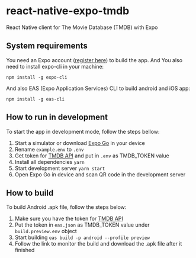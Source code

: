 # react-native-expo-tmdb
React Native client for The Movie Database (TMDB) with Expo

## System requirements  
You need an Expo account ([register here](https://expo.dev/signup)) to build the app. And You also need to install expo-cli in your machine:
```
npm install -g expo-cli
```
And also EAS (Expo Application Services) CLI to build android and iOS app:
```
npm install -g eas-cli
```

## How to run in development  
To start the app in development mode, follow the steps bellow:  
1. Start a simulator or download [Expo Go](https://expo.dev/client) in your device
2. Rename `example.env` to `.env`
3. Get token for [TMDB API](https://developers.themoviedb.org/3/getting-started) and put in `.env` as TMDB_TOKEN value
4. Install all dependencies `yarn`
5. Start development server `yarn start`
6. Open Expo Go in device and scan QR code in the development server


## How to build  
To build Android .apk file, follow the steps below:
1. Make sure you have the token for [TMDB API](https://developers.themoviedb.org/3/getting-started) 
2. Put the token in `eas.json` as TMDB_TOKEN value under `build.preview.env` object
3. Start building `eas build -p android --profile preview`
4. Follow the link to monitor the build and download the .apk file after it finished
